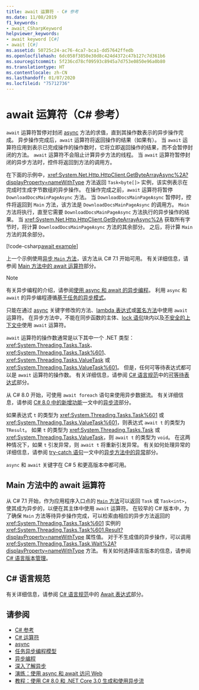 ```yaml
---
title: await 运算符 - C# 参考
ms.date: 11/08/2019
f1_keywords:
- await_CSharpKeyword
helpviewer_keywords:
- await keyword [C#]
- await [C#]
ms.assetid: 50725c24-ac76-4ca7-bca1-dd57642ffedb
ms.openlocfilehash: 6dc058f3850e30d8c424d4372c47b127c7d361b6
ms.sourcegitcommit: 5f236cd78cf09593c8945a7d753e0850e96a0b80
ms.translationtype: HT
ms.contentlocale: zh-CN
ms.lasthandoff: 01/07/2020
ms.locfileid: "75712736"
---
```

# <a name="await-operator-c-reference"></a>await 运算符（C# 参考）

`await` 运算符暂停对封闭 [async](../keywords/async.md) 方法的求值，直到其操作数表示的异步操作完成。 异步操作完成后，`await` 运算符将返回操作的结果（如果有）。 当 `await` 运算符应用到表示已完成操作的操作数时，它将立即返回操作的结果，而不会暂停封闭的方法。 `await` 运算符不会阻止计算异步方法的线程。 当 `await` 运算符暂停封闭的异步方法时，控件将返回到方法的调用方。

在下面的示例中，<xref:System.Net.Http.HttpClient.GetByteArrayAsync%2A?displayProperty=nameWithType> 方法返回 `Task<byte[]>` 实例，该实例表示在完成时生成字节数组的异步操作。 在操作完成之前，`await` 运算符将暂停 `DownloadDocsMainPageAsync` 方法。 当 `DownloadDocsMainPageAsync` 暂停时，控件将返回到 `Main` 方法，该方法是 `DownloadDocsMainPageAsync` 的调用方。 `Main` 方法将执行，直至它需要 `DownloadDocsMainPageAsync` 方法执行的异步操作的结果。 当 <xref:System.Net.Http.HttpClient.GetByteArrayAsync%2A> 获取所有字节时，将计算 `DownloadDocsMainPageAsync` 方法的其余部分。 之后，将计算 `Main` 方法的其余部分。

[!code-csharp[await example](~/samples/csharp/language-reference/operators/AwaitOperator.cs)]

上一个示例使用[异步 `Main` 方法](../../programming-guide/main-and-command-args/index.md)，该方法从 C# 7.1 开始可用。 有关详细信息，请参阅 [Main 方法中的 await 运算符](#await-operator-in-the-main-method)部分。

> [!NOTE]
> 有关异步编程的介绍，请参阅[使用 async 和 await 的异步编程](../../programming-guide/concepts/async/index.md)。 利用 `async` 和 `await` 的异步编程遵循[基于任务的异步模式](../../../standard/asynchronous-programming-patterns/task-based-asynchronous-pattern-tap.md)。

只能在通过 [async](../keywords/async.md) 关键字修改的方法、[lambda 表达式](../../programming-guide/statements-expressions-operators/lambda-expressions.md)或[匿名方法](delegate-operator.md)中使用 `await` 运算符。 在异步方法中，不能在同步函数的主体、[lock 语句](../keywords/lock-statement.md)块内以及[不安全的上下文中](../keywords/unsafe.md)使用 `await` 运算符。

`await` 运算符的操作数通常是以下其中一个 .NET 类型：<xref:System.Threading.Tasks.Task>、<xref:System.Threading.Tasks.Task%601>、<xref:System.Threading.Tasks.ValueTask> 或 <xref:System.Threading.Tasks.ValueTask%601>。 但是，任何可等待表达式都可以是 `await` 运算符的操作数。 有关详细信息，请参阅 [C# 语言规范](~/_csharplang/spec/introduction.md)中的[可等待表达式](~/_csharplang/spec/expressions.md#awaitable-expressions)部分。

从 C# 8.0 开始，可使用 `await foreach` 语句来使用异步数据流。 有关详细信息，请参阅 [C# 8.0 中的新增功能](../../whats-new/csharp-8.md)一文中的[异步流](../../whats-new/csharp-8.md#asynchronous-streams)部分。

如果表达式 `t` 的类型为 <xref:System.Threading.Tasks.Task%601> 或 <xref:System.Threading.Tasks.ValueTask%601>，则表达式 `await t` 的类型为 `TResult`。 如果 `t` 的类型为 <xref:System.Threading.Tasks.Task> 或 <xref:System.Threading.Tasks.ValueTask>，则 `await t` 的类型为 `void`。 在这两种情况下，如果 `t` 引发异常，则 `await t` 将重新引发异常。 有关如何处理异常的详细信息，请参阅 [try-catch 语句](../keywords/try-catch.md)一文中的[异步方法中的异常](../keywords/try-catch.md#exceptions-in-async-methods)部分。

`async` 和 `await` 关键字在 C# 5 和更高版本中都可用。

## <a name="await-operator-in-the-main-method"></a>Main 方法中的 await 运算符

从 C# 7.1 开始，作为应用程序入口点的 [`Main` 方法](../../programming-guide/main-and-command-args/index.md)可以返回 `Task` 或 `Task<int>`，使其成为异步的，以便在其主体中使用 `await` 运算符。 在较早的 C# 版本中，为了确保 `Main` 方法等待异步操作完成，可以检索由相应的异步方法返回的 <xref:System.Threading.Tasks.Task%601> 实例的 <xref:System.Threading.Tasks.Task%601.Result?displayProperty=nameWithType> 属性值。 对于不生成值的异步操作，可以调用 <xref:System.Threading.Tasks.Task.Wait%2A?displayProperty=nameWithType> 方法。 有关如何选择语言版本的信息，请参阅 [C# 语言版本管理](../configure-language-version.md)。

## <a name="c-language-specification"></a>C# 语言规范

有关详细信息，请参阅 [C# 语言规范](~/_csharplang/spec/introduction.md)中的 [Await 表达式](~/_csharplang/spec/expressions.md#await-expressions)部分。

## <a name="see-also"></a>请参阅

- [C# 参考](../index.md)
- [C# 运算符](index.md)
- [async](../keywords/async.md)
- [任务异步编程模型](../../programming-guide/concepts/async/task-asynchronous-programming-model.md)
- [异步编程](../../async.md)
- [深入了解异步](../../../standard/async-in-depth.md)
- [演练：使用 async 和 await 访问 Web](../../programming-guide/concepts/async/walkthrough-accessing-the-web-by-using-async-and-await.md)
- [教程：使用 C# 8.0 和 .NET Core 3.0 生成和使用异步流](../../tutorials/generate-consume-asynchronous-stream.md)
